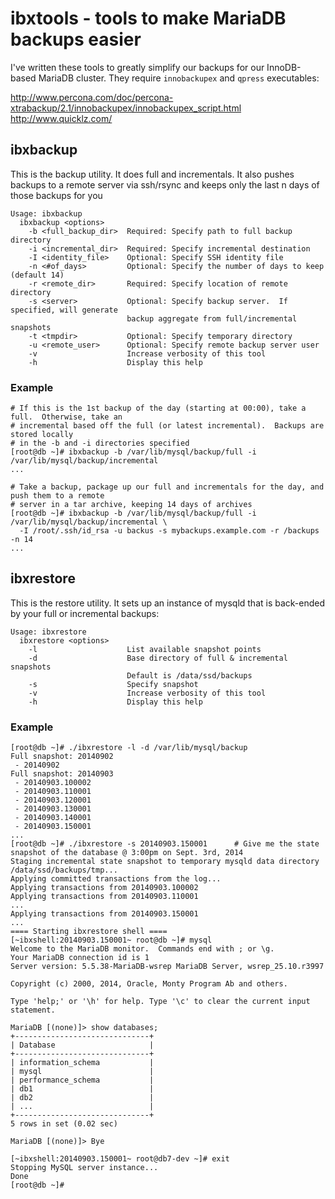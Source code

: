 # ibxtools - tools to make MariaDB backups easier

I've written these tools to greatly simplify our backups for our InnoDB-based MariaDB cluster.
They require `innobackupex` and `qpress` executables:

http://www.percona.com/doc/percona-xtrabackup/2.1/innobackupex/innobackupex_script.html
http://www.quicklz.com/

## ibxbackup

This is the backup utility.  It does full and incrementals.  It also pushes backups to a remote
server via ssh/rsync and keeps only the last n days of those backups for you

```
Usage: ibxbackup
  ibxbackup <options>
    -b <full_backup_dir>  Required: Specify path to full backup directory
    -i <incremental_dir>  Required: Specify incremental destination
    -I <identity_file>    Optional: Specify SSH identity file
    -n <#of_days>         Optional: Specify the number of days to keep (default 14)
    -r <remote_dir>       Required: Specify location of remote directory
    -s <server>           Optional: Specify backup server.  If specified, will generate
                          backup aggregate from full/incremental snapshots
    -t <tmpdir>           Optional: Specify temporary directory
    -u <remote_user>      Optional: Specify remote backup server user
    -v                    Increase verbosity of this tool
    -h                    Display this help
```

### Example

```
# If this is the 1st backup of the day (starting at 00:00), take a full.  Otherwise, take an
# incremental based off the full (or latest incremental).  Backups are stored locally
# in the -b and -i directories specified
[root@db ~]# ibxbackup -b /var/lib/mysql/backup/full -i /var/lib/mysql/backup/incremental
...

# Take a backup, package up our full and incrementals for the day, and push them to a remote
# server in a tar archive, keeping 14 days of archives
[root@db ~]# ibxbackup -b /var/lib/mysql/backup/full -i /var/lib/mysql/backup/incremental \
  -I /root/.ssh/id_rsa -u backus -s mybackups.example.com -r /backups -n 14
...
```

## ibxrestore

This is the restore utility.  It sets up an instance of mysqld that is back-ended by your
full or incremental backups:

```
Usage: ibxrestore
  ibxrestore <options>
    -l                    List available snapshot points
    -d                    Base directory of full & incremental snapshots
                          Default is /data/ssd/backups
    -s                    Specify snapshot
    -v                    Increase verbosity of this tool
    -h                    Display this help
```

### Example

```
[root@db ~]# ./ibxrestore -l -d /var/lib/mysql/backup
Full snapshot: 20140902
 - 20140902
Full snapshot: 20140903
 - 20140903.100002
 - 20140903.110001
 - 20140903.120001
 - 20140903.130001
 - 20140903.140001
 - 20140903.150001
...
[root@db ~]# ./ibxrestore -s 20140903.150001      # Give me the state snapshot of the database @ 3:00pm on Sept. 3rd, 2014
Staging incremental state snapshot to temporary mysqld data directory /data/ssd/backups/tmp...
Applying committed transactions from the log...
Applying transactions from 20140903.100002
Applying transactions from 20140903.110001
...
Applying transactions from 20140903.150001
...
==== Starting ibxrestore shell ====
[~ibxshell:20140903.150001~ root@db ~]# mysql
Welcome to the MariaDB monitor.  Commands end with ; or \g.
Your MariaDB connection id is 1
Server version: 5.5.38-MariaDB-wsrep MariaDB Server, wsrep_25.10.r3997
  
Copyright (c) 2000, 2014, Oracle, Monty Program Ab and others.
   
Type 'help;' or '\h' for help. Type '\c' to clear the current input statement.
   
MariaDB [(none)]> show databases;
+------------------------------+
| Database                     |
+------------------------------+
| information_schema           |
| mysql                        |
| performance_schema           |
| db1                          |
| db2                          |
| ...                          |
+------------------------------+
5 rows in set (0.02 sec)
     
MariaDB [(none)]> Bye

[~ibxshell:20140903.150001~ root@db7-dev ~]# exit
Stopping MySQL server instance...
Done
[root@db ~]#
```
